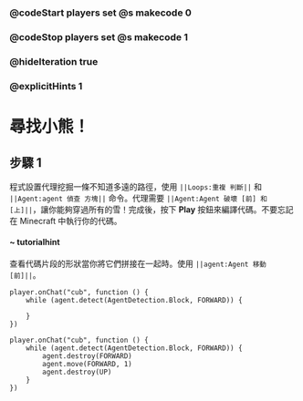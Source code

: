 ### @codeStart players set @s makecode 0
### @codeStop players set @s makecode 1

### @hideIteration true 
### @explicitHints 1


# 尋找小熊！

## 步驟 1
程式設置代理挖掘一條不知道多遠的路徑，使用 ``||Loops:重複 判斷||`` 和 ``||Agent:agent 偵查 方塊||`` 命令。代理需要 ``||Agent:Agent 破壞 [前] 和 [上]||``，讓你能夠穿過所有的雪！完成後，按下 **Play** 按鈕來編譯代碼。不要忘記在 Minecraft 中執行你的代碼。

#### ~ tutorialhint 
查看代碼片段的形狀當你將它們拼接在一起時。使用 ``||agent:Agent 移動 [前]||``。

```template
player.onChat("cub", function () {
    while (agent.detect(AgentDetection.Block, FORWARD)) {
    	
    }
})
```

```ghost
player.onChat("cub", function () {
    while (agent.detect(AgentDetection.Block, FORWARD)) {
        agent.destroy(FORWARD)
        agent.move(FORWARD, 1)
        agent.destroy(UP)
    }
})
``` 